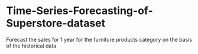 # Time-Series-Forecasting-of-Superstore-dataset
 Forecast the sales for 1 year for the furniture products category on the basis of the historical data
